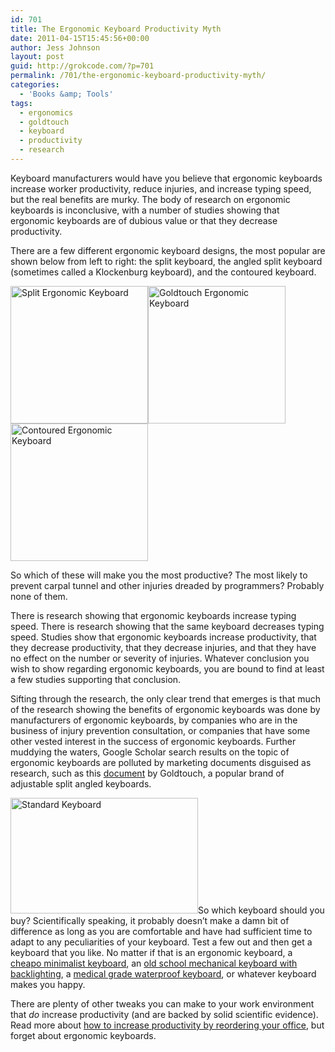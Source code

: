 ```yaml
---
id: 701
title: The Ergonomic Keyboard Productivity Myth
date: 2011-04-15T15:45:56+00:00
author: Jess Johnson
layout: post
guid: http://grokcode.com/?p=701
permalink: /701/the-ergonomic-keyboard-productivity-myth/
categories:
  - 'Books &amp; Tools'
tags:
  - ergonomics
  - goldtouch
  - keyboard
  - productivity
  - research
---
```

Keyboard manufacturers would have you believe that ergonomic keyboards increase worker productivity, reduce injuries, and increase typing speed, but the real benefits are murky. The body of research on ergonomic keyboards is inconclusive, with a number of studies showing that ergonomic keyboards are of dubious value or that they decrease productivity.<!--more-->

There are a few different ergonomic keyboard designs, the most popular are shown below from left to right: the split keyboard, the angled split keyboard (sometimes called a Klockenburg keyboard), and the contoured keyboard.

[<img class="alignleft size-full wp-image-708" src="http://grokcode.com/wordpress/wp-content/uploads/keyboard-split.jpg" alt="Split Ergonomic Keyboard" width="220" />](http://www.amazon.com/gp/product/B000A6PPOK/ref=as_li_ss_tl?ie=UTF8&tag=grok-20&linkCode=as2&camp=1789&creative=390957&creativeASIN=B000A6PPOK)[<img class="alignleft size-full wp-image-706" src="http://grokcode.com/wordpress/wp-content/uploads/keyboard-goldtouch.jpg" alt="Goldtouch Ergonomic Keyboard" width="220" />](http://www.amazon.com/gp/product/B0006VJE82/ref=as_li_ss_tl?ie=UTF8&tag=grok-20&linkCode=as2&camp=1789&creative=390957&creativeASIN=B0006VJE82)[<img class="alignleftlast size-full wp-image-705" src="http://grokcode.com/wordpress/wp-content/uploads/keyboard-contoured.jpg" alt="Contoured Ergonomic Keyboard" width="220" />](http://www.amazon.com/gp/product/B000LVJ9W8/ref=as_li_ss_tl?ie=UTF8&tag=grok-20&linkCode=as2&camp=1789&creative=390957&creativeASIN=B000LVJ9W8)

So which of these will make you the most productive? The most likely to prevent carpal tunnel and other injuries dreaded by programmers? Probably none of them.

There is research showing that ergonomic keyboards increase typing speed. There is research showing that the same keyboard decreases typing speed. Studies show that ergonomic keyboards increase productivity, that they decrease productivity, that they decrease injuries, and that they have no effect on the number or severity of injuries. Whatever conclusion you wish to show regarding ergonomic keyboards, you are bound to find at least a few studies supporting that conclusion.

Sifting through the research, the only clear trend that emerges is that much of the research showing the benefits of ergonomic keyboards was done by manufacturers of ergonomic keyboards, by companies who are in the business of injury prevention consultation, or companies that have some other vested interest in the success of ergonomic keyboards. Further muddying the waters, Google Scholar search results on the topic of ergonomic keyboards are polluted by marketing documents disguised as research, such as this [document](https://www.goldtouch.com/Resources/Studies/GoldtouchCostSavings.pdf) by Goldtouch, a popular brand of adjustable split angled keyboards.

[<img class="alignleft size-full wp-image-707" src="http://grokcode.com/wordpress/wp-content/uploads/keyboard-normal.jpg" alt="Standard Keyboard" width="300" height="185" />](http://www.amazon.com/gp/product/B001IOHAVO/ref=as_li_ss_tl?ie=UTF8&tag=grok-20&linkCode=as2&camp=1789&creative=390957&creativeASIN=B001IOHAVO)So which keyboard should you buy? Scientifically speaking, it probably doesn&#8217;t make a damn bit of difference as long as you are comfortable and have had sufficient time to adapt to any peculiarities of your keyboard. Test a few out and then get a keyboard that you like. No matter if that is an ergonomic keyboard, a [cheapo minimalist keyboard](http://www.amazon.com/gp/product/B001IOHAVO/ref=as_li_ss_tl?ie=UTF8&tag=grok-20&linkCode=as2&camp=1789&creative=390957&creativeASIN=B001IOHAVO), an [old school mechanical keyboard with backlighting](http://www.amazon.com/gp/product/B002WPNUIU/ref=as_li_ss_tl?ie=UTF8&tag=grok-20&linkCode=as2&camp=217145&creative=399349&creativeASIN=B002WPNUIU), a [medical grade waterproof keyboard](http://www.amazon.com/gp/product/B003XWLDGM/ref=as_li_ss_tl?ie=UTF8&tag=grok-20&linkCode=as2&camp=217145&creative=399349&creativeASIN=B003XWLDGM), or whatever keyboard makes you happy.

There are plenty of other tweaks you can make to your work environment that _do_ increase productivity (and are backed by solid scientific evidence). Read more about [how to increase productivity by reordering your office](http://grokcode.com/655/how-to-increase-productivity-by-reordering-your-office/), but forget about ergonomic keyboards.